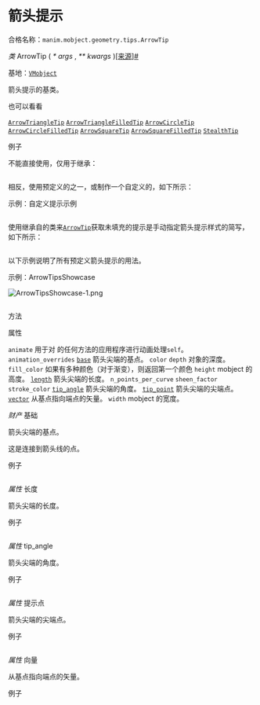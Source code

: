 # 箭头提示

合格名称：`manim.mobject.geometry.tips.ArrowTip`

_类_ ArrowTip ( _\* args_ , _\*\* kwargs_ )[\[来源\]](../_modules/manim/mobject/geometry/tips.html#ArrowTip)[#](#manim.mobject.geometry.tips.ArrowTip "此定义的固定链接")

基地：[`VMobject`](manim.mobject.types.vectorized_mobject.VMobject.html#manim.mobject.types.vectorized_mobject.VMobject "manim.mobject.types.vectorized_mobject.VMobject")

箭头提示的基类。

也可以看看

[`ArrowTriangleTip`]() [`ArrowTriangleFilledTip`]() [`ArrowCircleTip`]() [`ArrowCircleFilledTip`]() [`ArrowSquareTip`]() [`ArrowSquareFilledTip`]() [`StealthTip`]()

例子

不能直接使用，仅用于继承：


```py

```


相反，使用预定义的之一，或制作一个自定义的，如下所示：

示例：自定义提示示例


```py

```


使用继承自的类来[`ArrowTip`]()获取未填充的提示是手动指定箭头提示样式的简写，如下所示：


```py

```


以下示例说明了所有预定义箭头提示的用法。

示例：ArrowTipsShowcase 

![ArrowTipsShowcase-1.png](../static/ArrowTipsShowcase-1.png)


```py

```


方法



属性


`animate`
用于对 的任何方法的应用程序进行动画处理`self`。
`animation_overrides`
[`base`]()
箭头尖端的基点。
`color`
`depth`
对象的深度。
`fill_color`
如果有多种颜色（对于渐变），则返回第一个颜色
`height`
mobject 的高度。
[`length`]()
箭头尖端的长度。
`n_points_per_curve`
`sheen_factor`
`stroke_color`
[`tip_angle`]()
箭头尖端的角度。
[`tip_point`]()
箭头尖端的尖端点。
[`vector`]()
从基点指向端点的矢量。
`width`
mobject 的宽度。


_财产_ 基础

箭头尖端的基点。

这是连接到箭头线的点。

例子


```py

```


_属性_ 长度

箭头尖端的长度。

例子


```py

```


_属性_ tip_angle 

箭头尖端的角度。

例子


```py

```


_属性_ 提示点

箭头尖端的尖端点。

例子


```py

```


_属性_ 向量

从基点指向端点的矢量。

例子


```py

```


